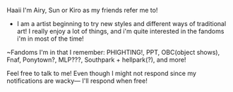 Haaii I'm Airy, Sun or Kiro as my friends refer me to!
- I am a artist beginning to try new styles and different ways of traditional art!
I really enjoy a lot of things, and i'm quite interested in the fandoms i'm in most of the time!

~Fandoms I'm in that I remember: PHIGHTING!, PPT, OBC(object shows), Fnaf, Ponytown?, MLP???, Southpark + hellpark(?), and more!

Feel free to talk to me! Even though I might not respond since my notifications are wacky— I'll respond when free!
<!---
airylover89/airylover89 is a ✨ special ✨ repository because its `README.md` (this file) appears on your GitHub profile.
You can click the Preview link to take a look at your changes.
--->
